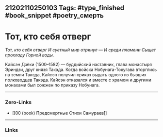 21202110250103
Tags: #type_finished #book_snippet #poetry_смерть
---
# Тот, кто себя отверг

*Тот, кто себя отверг
И суетный мир отринул —
И среди пламени
Сыщет прохладу
Горной воды.*

Кайсэн Дзёки (1500–1582) — буддийский наставник, глава монастыря Эриндзи, друг князя Такэда. Когда войска Нобунага-Токугава вторглись на земли Такэда, Кайсэн получил приказ выдать одного из бывших полководцев Такэда. Кайсэн отказался и вместе с храмом и другими монахами был сожжен по приказу Нобунага. 

---
### Zero-Links
- [[00 (book) Предсмертные Стихи Самураев]]
---
### Links
